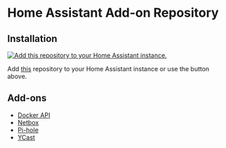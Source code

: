 # Home Assistant Add-on Repository

## Installation

[![Add this repository to your Home Assistant instance.][repository-shield]](https://my.home-assistant.io/redirect/supervisor_add_addon_repository/?repository_url=https%3A%2F%2Fgithub.com%2Fcasperklein%2Fhomeassistant-addons)

Add [this](https://github.com/casperklein/homeassistant-addons) repository to your Home Assistant instance or use the button above.

## Add-ons

- [Docker API](https://github.com/casperklein/homeassistant-addons/tree/main/docker-api)
- [Netbox](https://github.com/casperklein/homeassistant-addons/tree/main/netbox)
- [Pi-hole](https://github.com/casperklein/homeassistant-addons/tree/main/pi-hole)
- [YCast](https://github.com/casperklein/homeassistant-addons/tree/main/ycast)

[repository-shield]: https://img.shields.io/badge/Add%20repository%20to%20my-Home%20Assistant-blue?style=for-the-badge&logo=home-assistant
